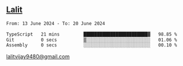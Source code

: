 ## [Lalit](https://lalit.sh)

<!--START_SECTION:waka-->

```txt
From: 13 June 2024 - To: 20 June 2024

TypeScript   21 mins         ████████████████████████▓   98.85 %
Git          0 secs          ▒░░░░░░░░░░░░░░░░░░░░░░░░   01.06 %
Assembly     0 secs          ░░░░░░░░░░░░░░░░░░░░░░░░░   00.10 %
```

<!--END_SECTION:waka-->

lalitvijay9480@gmail.com
